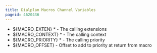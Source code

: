 ```yaml
---
title: Dialplan Macros Channel Variables
pageid: 4620436
---
```


* ${MACRO\_EXTEN} \* - The calling extensions
* ${MACRO\_CONTEXT} \* - The calling context
* ${MACRO\_PRIORITY} \* - The calling priority
* ${MACRO\_OFFSET} - Offset to add to priority at return from macro


